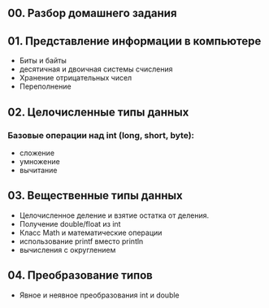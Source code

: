 ## 00. Разбор домашнего задания
## 01. Представление информации в компьютере
- Биты и байты
- десятичная и двоичная системы счисления
- Хранение отрицательных чисел
- Переполнение


## 02. Целочисленные типы данных
### Базовые операции над int (long, short, byte):
- сложение
- умножение
- вычитание

## 03. Вещественные типы данных
- Целочисленное деление и взятие остатка от деления.
- Получение double/float из int
- Класс Math и математические операции
- использование printf вместо println
- вычисления с округлением

## 04. Преобразование типов
- Явное и неявное преобразования int и double
